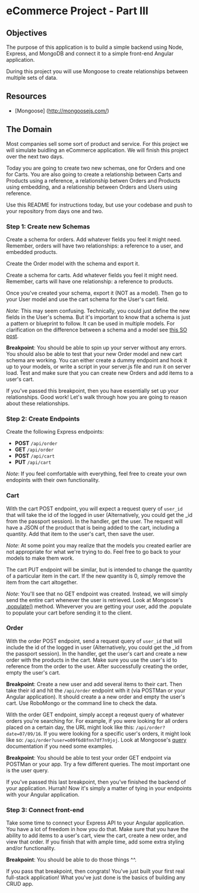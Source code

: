 eCommerce Project - Part III
=================

## Objectives

The purpose of this application is to build a simple backend using Node, Express, and MongoDB and connect it to a simple front-end Angular application.

During this project you will use Mongoose to create relationships between multiple sets of data.

## Resources
* [Mongoose] (http://mongoosejs.com/)

## The Domain

Most companies sell some sort of product and service. For this project we will simulate buidling an eCommerce application. We will finish this project over the next two days.

Today you are going to create two new schemas, one for Orders and one for Carts.  You are also going to create a relationship between Carts and Products using a reference, a relationship betwen Orders and Products using embedding, and a relationship between Orders and Users using reference.

Use this README for instructions today, but use your codebase and push to your repository from days one and two.

### Step 1: Create new Schemas

Create a schema for orders.  Add whatever fields you feel it might need.  Remember, orders will have two relationships: a reference to a user, and embedded products.

Create the Order model with the schema and export it.

Create a schema for carts.  Add whatever fields you feel it might need.  Remember, carts will have one relationship: a reference to products.

Once you've created your schema, export it (NOT as a model).  Then go to your User model and use the cart schema for the User's cart field.

*Note*:  This may seem confusing.  Technically, you could just define the new fields in the User's schema.  But it's important to know that a schema is just a pattern or blueprint to follow.  It can be used in multiple models.  For clarification on the difference between a schema and a model see [this SO post](http://stackoverflow.com/questions/22950282/schema-vs-model).

**Breakpoint**: You should be able to spin up your server without any errors.  You should also be able to test that your new Order model and new cart schema are working.  You can either create a dummy endpoint and hook it up to your models, or write a script in your server.js file and run it on server load.  Test and make sure that you can create new Orders and add items to a user's cart.

If you've passed this breakpoint, then you have essentially set up your relationships.  Good work!  Let's walk through how you are going to reason about these relationships.

### Step 2: Create Endpoints

Create the following Express endpoints:
 * **POST** `/api/order`
 * **GET** `/api/order`
 * **POST** `/api/cart`
 * **PUT** `/api/cart`

*Note*: If you feel comfortable with everything, feel free to create your own endopints with their own functionality.

### Cart

With the cart POST endpoint, you will expect a request query of `user_id` that will take the id of the logged in user (Alternatively, you could get the _id from the passport session).  In the handler, get the user.  The request will have a JSON of the product that is being added to the cart, including a quantity.  Add that item to the user's cart, then save the user.

*Note*: At some point you may realize that the models you created earlier are not appropriate for what we're trying to do.  Feel free to go back to your models to make them work.

The cart PUT endpoint will be similar, but is intended to change the quantity of a particular item in the cart. If the new quantity is 0, simply remove the item from the cart altogether.

*Note*:  You'll see that no GET endpoint was created.  Instead, we will simply send the entire cart whenever the user is retrieved.  Look at Mongoose's [.populate()](http://mongoosejs.com/docs/populate.html) method.  Wheverver you are getting your user, add the .populate to populate your cart before sending it to the client.

### Order

With the order POST endpoint, send a request query of `user_id` that will include the id of the logged in user (Alternatively, you could get the _id from the passport session).  In the handler, get the user's cart and create a new order with the products in the cart.  Make sure you use the user's id to reference from the order to the user. After successfully creating the order, empty the user's cart.

**Breakpoint**:  Create a new user and add several items to their cart.  Then take their id and hit the `/api/order` endpoint with it (via POSTMan or your Angular application).  It should create a a new order and empty the user's cart.  Use RoboMongo or the command line to check the data.

With the order GET endpoint, simply accept a reqeust query of whatever orders you're searching for.  For example, if you were looking for all orders placed on a certain day, the URL might look like this: `/api/order?date=07/09/16`.  If you were looking for a specific user's orders, it might look like so: `/api/order?user=o09f6d8fnn7df7n9joj`.  Look at Mongoose's [query](http://mongoosejs.com/docs/queries.html) documentation if you need some examples.

**Breakpoint**: You should be able to test your order GET endpoint via POSTMan or your app.  Try a few different queries.  The most important one is the user query.

If you've passed this last breakpoint, then  you've finished the backend of your application.  Hurrah!  Now it's simply a matter of tying in your endpoints with your Angular application.

### Step 3: Connect front-end

Take some time to connect your Express API to your Angular application.  You have a lot of freedom in how you do that.  Make sure that you have the ability to add items to a user's cart, view the cart, create a new order, and view that order.  If you finish that with ample time, add some extra styling and/or functionality.

**Breakpoint**: You should be able to do those things ^^.

If you pass that breakpoint, then congrats!  You've just built your first real full-stack application!  What you've just done is the basics of building any CRUD app.
